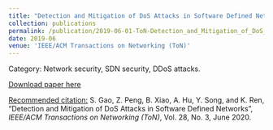 ```yaml
---
title: "Detection and Mitigation of DoS Attacks in Software Defined Networks"
collection: publications
permalink: /publication/2019-06-01-ToN-Detection_and_Mitigation_of_DoS_Attacks_in_Software_Defined_Networks.md
date: 2019-06
venue: 'IEEE/ACM Transactions on Networking (ToN)'
---
```

Category: Network security, SDN security, DDoS attacks.

[Download paper here](/files/Detection_and_Mitigation_of_DoS_Attacks_in_Software_Defined_Networks.pdf)

[Recommended citation:](https://scholar.googleusercontent.com/scholar.bib?q=info:kDNCM8YtsvcJ:scholar.google.com/&output=citation&scisdr=CgX6tEvLELGe-tYxCeg:AAGBfm0AAAAAXy40EeiB4X6qyyzctzrlbGZEO4aEoBEX&scisig=AAGBfm0AAAAAXy40EXGCp3oXZYOU5awN1j-YhzIDKTpg&scisf=4&ct=citation&cd=-1&hl=zh-CN)
S. Gao, Z. Peng, B. Xiao, A. Hu, Y. Song, and K. Ren, “Detection and Mitigation of DoS Attacks in Software Defined Networks”, <i>IEEE/ACM Transactions on Networking (ToN)</i>, Vol. 28, No. 3, June 2020.